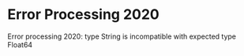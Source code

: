 # Error Processing 2020

Error processing 2020: type String is incompatible with expected type Float64

